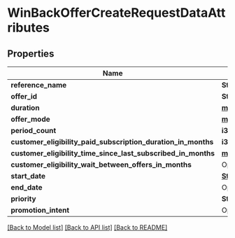 # WinBackOfferCreateRequestDataAttributes

## Properties

Name | Type | Description | Notes
------------ | ------------- | ------------- | -------------
**reference_name** | **String** |  | 
**offer_id** | **String** |  | 
**duration** | [**models::SubscriptionOfferDuration**](SubscriptionOfferDuration.md) |  | 
**offer_mode** | [**models::SubscriptionOfferMode**](SubscriptionOfferMode.md) |  | 
**period_count** | **i32** |  | 
**customer_eligibility_paid_subscription_duration_in_months** | **i32** |  | 
**customer_eligibility_time_since_last_subscribed_in_months** | [**models::IntegerRange**](IntegerRange.md) |  | 
**customer_eligibility_wait_between_offers_in_months** | Option<**i32**> |  | [optional]
**start_date** | [**String**](string.md) |  | 
**end_date** | Option<[**String**](string.md)> |  | [optional]
**priority** | **String** |  | 
**promotion_intent** | Option<**String**> |  | [optional]

[[Back to Model list]](../README.md#documentation-for-models) [[Back to API list]](../README.md#documentation-for-api-endpoints) [[Back to README]](../README.md)


